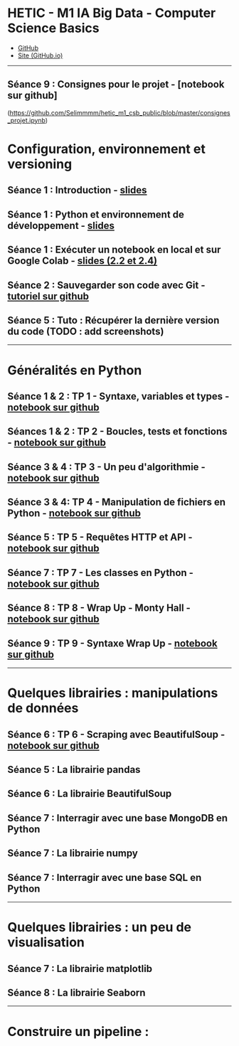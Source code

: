# HETIC - M1 IA Big Data - Computer Science Basics

- [GitHub](https://github.com/Selimmmm/hetic_m1_csb_public)
- [Site (GitHub.io)](https://selimmmm.github.io/hetic_m1_csb_public/)

***


## Séance 9 : Consignes pour le projet - [notebook sur github]
(https://github.com/Selimmmm/hetic_m1_csb_public/blob/master/consignes_projet.ipynb)


# Configuration, environnement et versioning 
## Séance 1 : Introduction - [slides](https://selimmmm.github.io/hetic_m1_csb_public/introduction_m1_csb.pdf)
## Séance 1 : Python et environnement de développement - [slides](https://selimmmm.github.io/hetic_m1_csb_public/01_python_et_env.pdf)
## Séance 1 : Exécuter un notebook en local et sur Google Colab - [slides (2.2 et 2.4)](https://selimmmm.github.io/hetic_m1_csb_public/01_python_et_env.pdf)
## Séance 2 : Sauvegarder son code avec Git - [tutoriel sur github](https://github.com/Selimmmm/git_step_by_step)
## Séance 5 : Tuto : Récupérer la dernière version du code (TODO : add screenshots)

***
    
# Généralités en Python
## Séance 1 & 2 : TP 1 - Syntaxe, variables et types - [notebook sur github](https://github.com/Selimmmm/hetic_m1_csb_public/blob/master/tp_1_syntaxe_variables_et_types.ipynb)
## Séances 1 & 2 : TP 2 - Boucles, tests et fonctions - [notebook sur github](https://github.com/Selimmmm/hetic_m1_csb_public/blob/master/tp_2_test_boucle_fonction.ipynb)
## Séance 3 & 4 : TP 3 - Un peu d'algorithmie -  [notebook sur github](https://github.com/Selimmmm/hetic_m1_csb_public/blob/master/tp_3_algorithmie.ipynb)
## Séance 3 & 4: TP 4 - Manipulation de fichiers en Python - [notebook sur github](https://github.com/Selimmmm/hetic_m1_csb_public/blob/master/tp_4_files.ipynb)


## Séance 5 : TP 5 - Requêtes HTTP et API - [notebook sur github](https://github.com/Selimmmm/hetic_m1_csb_public/blob/master/tp_5_http_api.ipynb)
   

## Séance 7 : TP 7 - Les classes en Python - [notebook sur github](https://github.com/Selimmmm/hetic_m1_csb_public/blob/master/tp_7_classes.ipynb)


## Séance 8 : TP 8 - Wrap Up - Monty Hall - [notebook sur github](https://github.com/Selimmmm/hetic_m1_csb_public/blob/master/tp_8_wrap_up_exercice.ipynb)


## Séance 9 : TP 9 - Syntaxe Wrap Up - [notebook sur github](https://github.com/Selimmmm/hetic_m1_csb_public/blob/master/tp_9_syntax_wrap_up.ipynb)

***

# Quelques librairies : manipulations de données
## Séance 6 : TP 6 - Scraping avec BeautifulSoup - [notebook sur github](https://github.com/Selimmmm/hetic_m1_csb_public/blob/master/tp_6_webscraping_bs.ipynb)

## Séance 5 : La librairie pandas
## Séance 6 : La librairie BeautifulSoup
## Séance 7 : Interragir avec une base MongoDB en Python
## Séance 7 : La librairie numpy
## Séance 7 : Interragir avec une base SQL en Python
        
***

# Quelques librairies : un peu de visualisation
## Séance 7 : La librairie matplotlib
## Séance 8 : La librairie Seaborn

    


*** 
# Construire un pipeline :
<!-- ## Séances 11 & 12  -->
